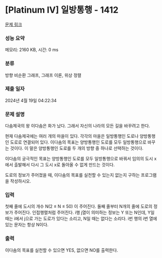 # [Platinum IV] 일방통행 - 1412 

[문제 링크](https://www.acmicpc.net/problem/1412) 

### 성능 요약

메모리: 2160 KB, 시간: 0 ms

### 분류

방향 비순환 그래프, 그래프 이론, 위상 정렬

### 제출 일자

2024년 4월 19일 04:22:34

### 문제 설명

<p>다솜제국의 왕 이다솜은 화가 났다. 그래서 자신의 나라의 모든 길을 바꾸려고 한다.</p>

<p>현재 다솜제국에는 여러 개의 마을이 있다. 각각의 마을은 일방통행인 도로나 양방통행인 도로로 연결되어 있다. 이다솜의 목표는 양방통행인 도로를 모두 일방통행으로 바꾸는 것이다. 이 말은 양방통행인 도로를 두 개의 방향 중 하나로 선택하는 것이다.</p>

<p>이다솜의 궁극적인 목표는 양방통행인 도로를 모두 일방통행으로 바꿔서 임의의 도시 x에서 출발해서 다시 그 도시 x로 돌아올 수 없게 만드는 것이다.</p>

<p>도로의 정보가 주어졌을 때, 이다솜의 목표를 실천할 수 있는지 없는지 구하는 프로그램을 작성하시오.</p>

### 입력 

 <p>첫째 줄에 도시의 개수 N(2 ≤ N ≤ 50) 이 주어진다.  둘째 줄부터 N개의 줄에 도로의 정보가 주어진다. 인접행렬처럼 주어진다. i행 j열이 의미하는 정보는 Y 또는 N인데, Y일 때는 i에서 j으로 가는 도로가 있다는 소리고, N일 때는 없다는 소리다. i번 행의 i번 열에 있는 문자는 항상 N이다.</p>

### 출력 

 <p>이다솜의 목표를 실천할 수 있으면 YES, 없으면 NO를 출력한다.</p>

